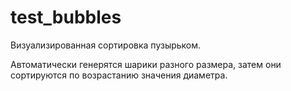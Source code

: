 # test_bubbles

Визуализированная сортировка пузырьком.

Автоматически генерятся шарики разного размера, затем они сортируются по возрастанию значения диаметра.
